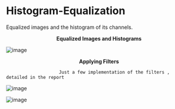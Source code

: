 # Histogram-Equalization
Equalized images and the histogram of its channels.

**<p align="center">
Equalized Images and Histograms</p>**
            
            
![image](https://github.com/feritcgulten/Histogram-Equalization/assets/14100704/f7556ef3-09ea-490b-b89f-914cd5ac107d)


**<p align="center">
Applying Filters </p>**

                        Just a few implementation of the filters , detailed in the report

![image](https://github.com/feritcgulten/Histogram-Equalization/assets/14100704/d65407ea-c1ff-4da9-a1df-86d499536615)

![image](https://github.com/feritcgulten/Histogram-Equalization/assets/14100704/f2ac03d7-36ae-4530-93f9-c4d47e0a4581)

